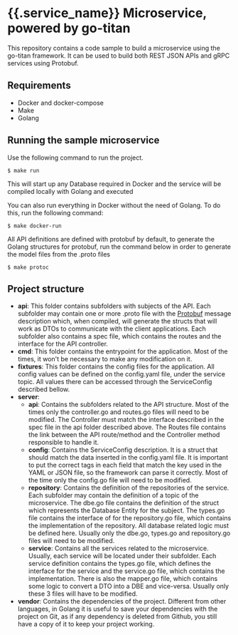# {{.service_name}} Microservice, powered by go-titan
This repository contains a code sample to build a microservice using the go-titan framework. It can be used to build both REST JSON APIs and gRPC services using Protobuf.

## Requirements

 - Docker and docker-compose
 - Make
 - Golang

## Running the sample microservice

Use the following command to run the project.

    $ make run

This will start up any Database required in Docker and the service will be compiled locally with Golang and executed

You can also run everything in Docker without the need of Golang. To do this, run the following command:

	$ make docker-run

All API definitions are defined with protobuf by default, to generate the Golang structures for protobuf, run the command below
in order to generate the model files from the .proto files

    $ make protoc


## Project structure

 - **api**: This folder contains subfolders with subjects of the API. Each subfolder may contain one or more .proto file with the [Protobuf](https://developers.google.com/protocol-buffers/docs/overview) message description which, when compiled, will generate the structs that will work as DTOs to communicate with the client applications. Each subfolder also contains a spec file, which contains the routes and the interface for the API controller.
 - **cmd**: This folder contains the entrypoint for the application. Most of the times, it won't be necessary to make any modification on it.
 - **fixtures**: This folder contains the config files for the application. All config values can be defined on the config.yaml file, under the service topic. All values there can be accessed through the ServiceConfig described bellow.
 - **server**:
	 - **api**: Contains the subfolders related to the API structure. Most of the times only the controller.go and routes.go files will need to be modified. The Controller must match the interface described in the spec file in the api folder described above. The Routes file contains the link between the API route/method and the Controller method responsible to handle it.
	 - **config**: Contains the ServiceConfig description. It is a struct that should match the data inserted in the config.yaml file. It is important to put the correct tags in each field that match the key used in the YAML or JSON file, so the framework can parse it correctly. Most of the time only the config.go file will need to be modified.
	 - **repository**: Contains the definition of the repositories of the service. Each subfolder may contain the definition of a topic of the microservice. The dbe.go file contains the definition of the struct which represents the  Database Entity for the subject. The types.go file contains the interface of for the repository.go file, which contains the implementation of the repository. All database related logic must be defined here. Usually only the dbe.go, types.go and repository.go files will need to be modified.
	 - **service**: Contains all the services related to the microservice. Usually, each service will be located under their subfolder. Each service definition contains the types.go file, which defines the interface for the service and the service.go file, which contains the implementation. There is also the mapper.go file, which contains some logic to convert a DTO into a DBE and vice-versa. Usually only these 3 files will have to be modified.
 - **vendor**: Contains the dependencies of the project. Different from other languages, in Golang it is useful to save your dependencies with the project on Git, as if any dependency is deleted from Github, you still have a copy of it to keep your project working.
